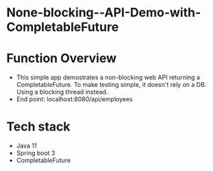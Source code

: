# None-blocking--API-Demo-with-CompletableFuture
# Function Overview
- This simple app demostrates a non-blocking web API returning a CompletableFuture. To make testing simple, it doesn't rely on a DB. Using a blocking thread instead.
- End point: localhost:8080/api/employees

# Tech stack
- Java 11
- Spring boot 3
- CompletableFuture
